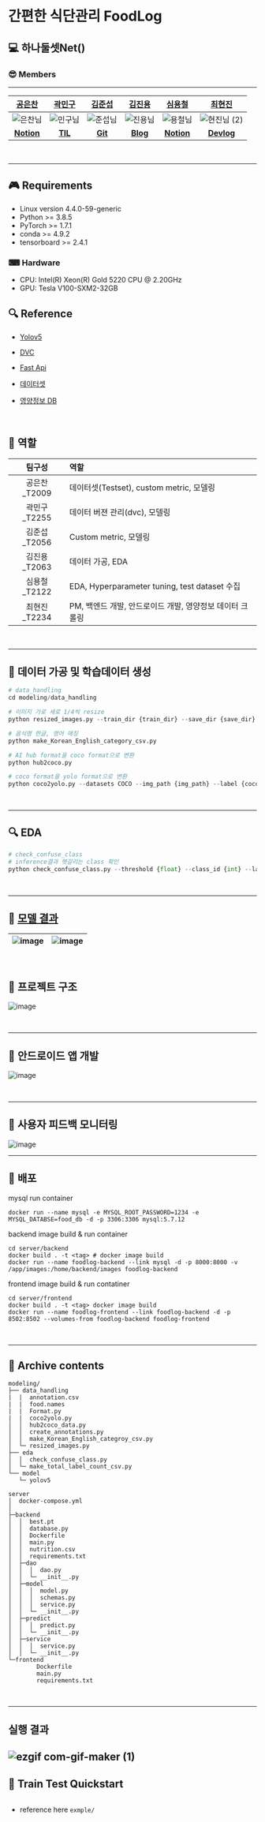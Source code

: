 # 간편한 식단관리 FoodLog

## 💻 하나둘셋Net()

### 😎 Members

---

|[공은찬](https://github.com/Chanchan2) |  [곽민구](https://github.com/deokgu94)|  [김준섭](https://github.com/Aweseop)  | [김진용](https://github.com/Kim-jy0819)|                  [심용철](https://github.com/ShimYC) |   [최현진](https://github.com/hyeonjini) |
| :-------------------------------------------------------------------------------------------------------------: | :-------------------------------------------------------------------------------------------------------------: | :-------------------------------------------------------------------------------------------------------------: | :-------------------------------------------------------------------------------------------------------------: | :-------------------------------------------------------------------------------------------------------------: | :-----------------------------------------------------------------------------------------------: |
|![은찬님](https://user-images.githubusercontent.com/63527907/147105242-1506b2a9-83fb-4500-ae27-40a96786492f.jpg) |![민구님](https://user-images.githubusercontent.com/63527907/147105286-439b141d-4f0d-4702-aa58-5295c4f57549.png) | ![준섭님](https://user-images.githubusercontent.com/63527907/147105312-fd35fa13-fb8d-475c-a504-39711dc345af.jpg)  | ![진용님](https://user-images.githubusercontent.com/63527907/147105333-cfde0fec-7012-43fe-8f74-6298fed9fa42.png)| ![용철님](https://user-images.githubusercontent.com/63527907/147105350-98c2fcac-d13f-47ff-8897-f7167c431d72.jpg)|  ![현진님 (2)](https://user-images.githubusercontent.com/63527907/147105383-8314f309-d926-44e4-9833-1f16e700f4f5.jpg) |
| [**Notion**](https://flint-failing-3c9.notion.site/006b28bf92104405834e3fb3ef1fdc99)                                                                                                             |                                [**TIL**](https://github.com/deokgu/deokgu/wiki)                                 |   [**Git**](https://github.com/Aweseop)                                                                                                              | [**Blog**](https://near-prawn-9c5.notion.site/Naver-Boost-Camp-AI-Tech-2-2e4303f8bd2e4f36be8916d04cbd123a)                                                                                                                | [**Notion**](https://bubbly-cost-eda.notion.site/AI-boostcamp-memo-2f012708dd2645bb9962679ad51c6490)                                                                                                                |[**Devlog**](https://velog.io/@choihj94)                                                                                        |




<br>

---

## 🎮 Requirements
- Linux version 4.4.0-59-generic
- Python >= 3.8.5
- PyTorch >= 1.7.1
- conda >= 4.9.2
- tensorboard >= 2.4.1

### ⌨ Hardware

- CPU: Intel(R) Xeon(R) Gold 5220 CPU @ 2.20GHz
- GPU: Tesla V100-SXM2-32GB
  <br>

## 🔍 Reference

- [Yolov5](https://github.com/open-mmlab/mmsegmentation)
- [DVC](https://dvc.org/)
- [Fast Api](https://fastapi.tiangolo.com/ko/)
- [데이터셋](https://aihub.or.kr/aidata/27674)
- [영양정보 DB](https://fatsecret.kr)

  <br>

## 📏 역할
| 팀구성  | 역할 |
| :---:   | :---|
| 공은찬_T2009| 데이터셋(Testset), custom metric, 모델링 |
| 곽민구_T2255| 데이터 버젼 관리(dvc), 모델링|
| 김준섭_T2056| Custom metric, 모델링
| 김진용_T2063| 데이터 가공, EDA |
| 심용철_T2122| EDA, Hyperparameter tuning, test dataset 수집 |
| 최현진_T2234| PM, 백엔드 개발, 안드로이드 개발, 영양정보 데이터 크롤링|
<br>

---
## 🛒 데이터 가공 및 학습데이터 생성

```python
# data_handling
cd modeling/data_handling

# 이미지 가로 세로 1/4씩 resize
python resized_images.py --train_dir {train_dir} --save_dir {save_dir}

# 음식명 한글, 영어 매칭
python make_Korean_English_category_csv.py 

# AI hub format을 coco format으로 변환
python hub2coco.py 

# coco format을 yolo format으로 변환
python coco2yolo.py --datasets COCO --img_path {img_path} --label {cocoformat.json} --img_type ".jpg"
```
<br>

---
## 🔍 EDA 
```python
# check_confuse_class 
# inference결과 헷갈리는 class 확인
python check_confuse_class.py --threshold {float} --class_id {int} --label_path {labels_dir} --data_path {dataset_dir} --save_path {save_dir} --save_json_name {save_name} --yaml_path {yaml_file_dir}
```
<br>

---

## 🔑 [모델 결과](https://wandb.ai/cv_09/yolov5?workspace=user-)

|![image](https://user-images.githubusercontent.com/35412566/147109464-9496e28f-dc4d-419a-807d-145f0dc7d2ca.png)| ![image](https://user-images.githubusercontent.com/35412566/147110369-16cf4951-af08-44ed-8afd-31249adb2fb9.png)|
|:---: | :---:|
<br>

## 🥐 프로젝트 구조
![image](https://user-images.githubusercontent.com/51802825/147062582-13f3d2c1-a563-4795-8636-d715cbe4be1f.png)

<br>

---
## 📱 안드로이드 앱 개발
![image](https://user-images.githubusercontent.com/51802825/147062982-46f57e48-47a5-49cf-aa60-3efc24a768f0.png)

<br>

---
## 🎨 사용자 피드백 모니터링
![image](https://user-images.githubusercontent.com/35412566/147100722-3b12634b-fb56-441d-888d-c1cf430b5b73.png)

---
## 🎁 배포
mysql run container
```
docker run --name mysql -e MYSQL_ROOT_PASSWORD=1234 -e MYSQL_DATABSE=food_db -d -p 3306:3306 mysql:5.7.12
```
backend image build & run container
```
cd server/backend
docker build . -t <tag> # docker image build
docker run --name foodlog-backend --link mysql -d -p 8000:8000 -v /app/images:/home/backend/images foodlog-backend
```
frontend image build & run contatiner
```
cd server/frontend
docker build . -t <tag> docker image build
docker run --name foodlog-frontend --link foodlog-backend -d -p 8502:8502 --volumes-from foodlog-backend foodlog-frontend
```
<br>

---

## 📂 Archive contents

```
modeling/
├── data_handling
|  |  annotation.csv
|  |  food.names
|  |  Format.py
|  |  coco2yolo.py
│  │  hub2coco_data.py
│  │  create_annotations.py
│  │  make_Korean_English_categroy_csv.py
│  └─ resized_images.py
├── eda
│  │  check_confuse_class.py
│  └─ make_total_label_count_csv.py
└── model
   └─ yolov5
```

```
server
│  docker-compose.yml
│
├─backend
│  │  best.pt
│  │  database.py
│  │  Dockerfile
│  │  main.py
│  │  nutrition.csv
│  │  requirements.txt
│  ├─dao
│  │  │  dao.py
│  │  └─ __init__.py
│  ├─model
│  │  │  model.py
│  │  │  schemas.py
│  │  │  service.py
│  │  └─ __init__.py
│  ├─predict
│  │  │  predict.py
│  │  └─ __init__.py
│  ├─service
│  │  │  service.py
│  │  └─ __init__.py
└─frontend
        Dockerfile
        main.py
        requirements.txt
```
<br>

---

## 실행 결과

![ezgif com-gif-maker (1)](https://user-images.githubusercontent.com/51802825/147072941-623a25d6-7214-43cf-9715-011c69b7eef1.gif)
<br>
---


## 🛒 Train Test Quickstart
```python


```
- reference here `exmple/`
